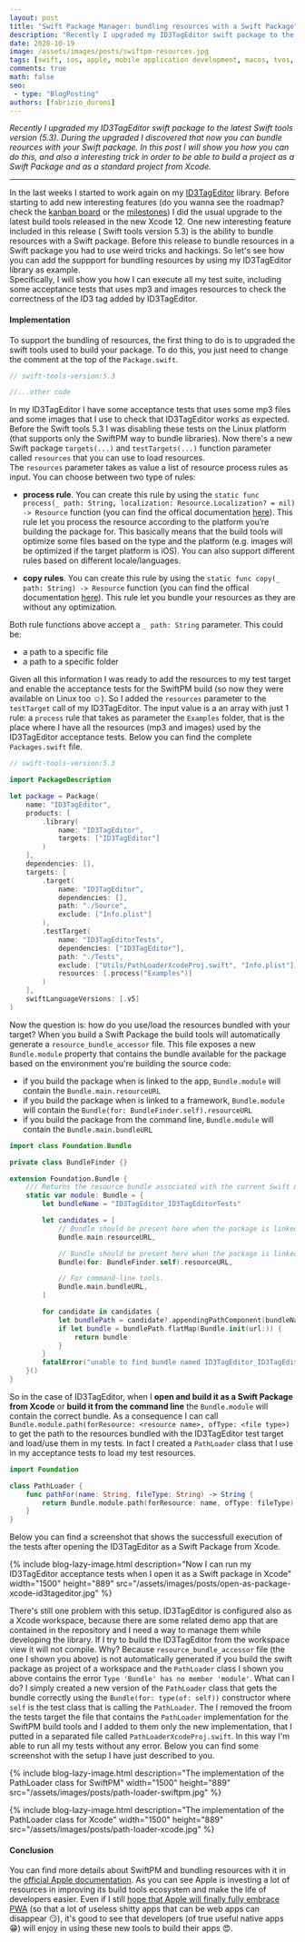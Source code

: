 ```yaml
---
layout: post
title: "Swift Package Manager: bundling resources with a Swift Package"
description: "Recently I upgraded my ID3TagEditor swift package to the latest Swift tools version (5.3). During the upgraded I discovered that now you can bundle reources with your Swift package. In this post I will show you how you can do this, and also a interesting trick in order to be able to build a project as a Swift Package and as a standard project from Xcode."
date: 2020-10-19
image: /assets/images/posts/swiftpm-resources.jpg
tags: [swift, ios, apple, mobile application development, macos, tvos, watchos]
comments: true
math: false
seo:
 - type: "BlogPosting"
authors: [fabrizio_duroni] 
---
```


*Recently I upgraded my ID3TagEditor swift package to the latest Swift tools version (5.3). During the upgraded I discovered that now you can bundle reources with your Swift package. In this post I will show you how you can do this, and also a interesting trick in order to be able to build a project as a Swift Package and as a standard project from Xcode.*

---

In the last weeks I started to work again on my [ID3TagEditor](/2018/05/07/born-id3tageditor-mp3id3tagger.html "id3tag id3 id3tageditor") library. Before starting to add new interesting features (do you wanna see the roadmap? check the [kanban board](https://github.com/chicio/ID3TagEditor/projects/1 "ID3TagEditor projects") or the [milestones](https://github.com/chicio/ID3TagEditor/milestones)) I did the usual upgrade to the latest build tools released in the new Xcode 12. One new interesting feature included in this release ( Swift tools version 5.3) is the ability to bundle resources with a Swift package. Before this release to bundle resources in a Swift package you had to use weird tricks and hackings. So let's see how you can add the suppport for bundling resources by using my ID3TagEditor library as example.  
Specifically, I will show you how I can execute all my test suite, including some acceptance tests that uses mp3 and images resources to check the correctness of the ID3 tag added by ID3TagEditor.

#### Implementation

To support the bundling of resources, the first thing to do is to upgraded the swift tools used to build your package. To do this, you just need to change the comment at the top of the `Package.swift`.

```swift
// swift-tools-version:5.3

//...other code
```

In my ID3TagEditor I have some acceptance tests that uses some mp3 files and some images that I use to check that ID3TagEditor works as expected. Before the Swift tools 5.3 I was disabling these tests on the Linux platform (that supports only the SwiftPM way to bundle libraries). Now there's a new Swift package `targets(...)` and `testTargets(...)` function parameter called `resources` that you can use to load resources.  
The `resources` parameter takes as value a list of resource process rules as input. You can choose between two type of rules:

* **process rule**. You can create this rule by using the `static func process(_ path: String, localization: Resource.Localization? = nil) -> Resource` function (you can find the offical documentation [here](https://developer.apple.com/documentation/swift_packages/resource/3554515-process)). This rule let you process the resource according to the platform you’re building the package for. This basically means that the build tools will optimize some files based on the type and the platform (e.g. images will be optimized if the target platform is iOS). You can also support different rules based on different locale/languages.

* **copy rules**. You can create this rule by using the `static func copy(_ path: String) -> Resource` function (you can find the offical documentation [here](https://developer.apple.com/documentation/swift_packages/resource/3516880-copy)). This rule let you bundle your resources as they are without any optimization.

Both rule functions above accept a `_ path: String` parameter. This could be:

* a path to a specific file
* a path to a specific folder

Given all this information I was ready to add the resources to my test target and enable the acceptance tests for the SwiftPM build (so now they were available on Linux too :relaxed:). So I added the `resources` parameter to the `testTarget` call of my ID3TagEditor. The input value is a an array with just 1 rule: a `process` rule that takes as parameter the `Examples` folder, that is the place where I have all the resources (mp3 and images) used by the ID3TagEditor acceptance tests. Below you can find the complete `Packages.swift` file.


``` swift
// swift-tools-version:5.3

import PackageDescription

let package = Package(
    name: "ID3TagEditor",
    products: [
        .library(
            name: "ID3TagEditor",
            targets: ["ID3TagEditor"]
        )
    ],
    dependencies: [],
    targets: [
        .target(
            name: "ID3TagEditor",
            dependencies: [],
            path: "./Source",
            exclude: ["Info.plist"]
        ),
        .testTarget(
            name: "ID3TagEditorTests",
            dependencies: ["ID3TagEditor"],
            path: "./Tests",
            exclude: ["Utils/PathLoaderXcodeProj.swift", "Info.plist"],
            resources: [.process("Examples")]
        )
    ],
    swiftLanguageVersions: [.v5]
)
```

Now the question is: how do you use/load the resources bundled with your target? When you build a Swift Package the build tools will automatically generate a `resource_bundle_accessor` file. This file exposes a new `Bundle.module` property that contains the bundle available for the package based on the environment you're building the source code:

* if you build the package when is linked to the app, `Bundle.module` will contain the `Bundle.main.resourceURL`
* if you build the package when is linked to a framework, `Bundle.module` will contain the `Bundle(for: BundleFinder.self).resourceURL`
* if you build the package from the command line, `Bundle.module` will contain the `Bundle.main.bundleURL`

```swift
import class Foundation.Bundle

private class BundleFinder {}

extension Foundation.Bundle {
    /// Returns the resource bundle associated with the current Swift module.
    static var module: Bundle = {
        let bundleName = "ID3TagEditor_ID3TagEditorTests"

        let candidates = [
            // Bundle should be present here when the package is linked into an App.
            Bundle.main.resourceURL,

            // Bundle should be present here when the package is linked into a framework.
            Bundle(for: BundleFinder.self).resourceURL,

            // For command-line tools.
            Bundle.main.bundleURL,
        ]

        for candidate in candidates {
            let bundlePath = candidate?.appendingPathComponent(bundleName + ".bundle")
            if let bundle = bundlePath.flatMap(Bundle.init(url:)) {
                return bundle
            }
        }
        fatalError("unable to find bundle named ID3TagEditor_ID3TagEditorTests")
    }()
}
```

So in the case of ID3TagEditor, when I **open and build it as a Swift Package from Xcode** or **build it from the command line** the `Bundle.module` will contain the correct bundle. As a consequence I can call `Bundle.module.path(forResource: <resource name>, ofType: <file type>)` to get the path to the resources bundled with the ID3TagEditor test target and load/use them in my tests. In fact I created a `PathLoader` class that I use in my acceptance tests to load my test resources.

```swift
import Foundation

class PathLoader {
    func pathFor(name: String, fileType: String) -> String {
        return Bundle.module.path(forResource: name, ofType: fileType)!
    }
}
```

Below you can find a screenshot that shows the successfull execution of the tests after opening the ID3TagEditor as a Swift Package from Xcode.

{% include blog-lazy-image.html description="Now I can run my ID3TagEditor acceptance tests when I open it as a Swift package in Xcode" width="1500" height="889" src="/assets/images/posts/open-as-package-xcode-id3tageditor.jpg" %}

There's still one problem with this setup. ID3TagEditor is configured also as a Xcode workspace, because there are some related demo app that are contained in the repository and I need a way to manage them while developing the library. If I try to build the ID3TagEditor from the workspace view it will not compile. Why? Because `resource_bundle_accessor` file (the one I shown you above) is not automatically generated if you build the swift package as project of a workspace and the `PathLoader` class I shown you above contains the error `Type 'Bundle' has no member 'module'`. What can I do? I simply created a new version of the `PathLoader` class that gets the bundle correctly using the `Bundle(for: type(of: self))` constructor where `self` is the test class that is calling the `PathLoader`. The I removed the froom the tests target the file that contains the `PathLoader` implementation for the SwiftPM build tools and I added to them only the new implementation, that I putted in a separated file called `PathLoaderXcodeProj.swift`. In this way I'm able to run all my tests without any error. Below you can find some screenshot with the setup I have just described to you.

{% include blog-lazy-image.html description="The implementation of the PathLoader class for SwiftPM" width="1500" height="889" src="/assets/images/posts/path-loader-swiftpm.jpg" %}

{% include blog-lazy-image.html description="The implementation of the PathLoader class for Xcode" width="1500" height="889" src="/assets/images/posts/path-loader-xcode.jpg" %}

#### Conclusion

You can find more details about SwiftPM and bundling resources with it in the [official Apple documentation](https://developer.apple.com/documentation/swift_packages/bundling_resources_with_a_swift_package "resources swift swiftpm"). As you can see Apple is investing a lot of resources in improving its build tools ecosystem and make the life of developers easier. Even if I still [hope that Apple will finally fully embrace PWA](/2019/03/03/github-pages-progressive-web-app.html "progressive web apps") (so that a lot of useless shitty apps that can be web apps can disappear :smirk:), it's good to see that developers (of true useful native apps :grin:) will enjoy in using these new tools to build their apps :heart_eyes:.